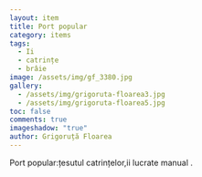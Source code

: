 ```yaml
---
layout: item
title: Port popular
category: items
tags:
  - Ii
  - catrințe
  - brâie
image: /assets/img/gf_3380.jpg
gallery:
  - /assets/img/grigoruta-floarea3.jpg
  - /assets/img/grigoruta-floarea5.jpg
toc: false
comments: true
imageshadow: "true"
author: Grigoruță Floarea
---
```

Port popular:țesutul catrințelor,ii lucrate manual .
